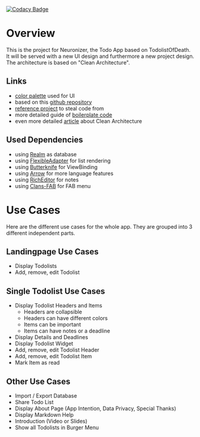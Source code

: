 [![Codacy Badge](https://api.codacy.com/project/badge/Grade/c5a4c050771f4ae19aa181abae7e0ea3)](https://www.codacy.com/app/djuelg/Neuronizer?utm_source=github.com&amp;utm_medium=referral&amp;utm_content=djuelg/Neuronizer&amp;utm_campaign=Badge_Grade)

# Overview

This is the project for Neuronizer, the Todo App based on TodolistOfDeath.
It will be served with a new UI design and furthermore a new project design.
The architecture is based on "Clean Architecture".

## Links
* [color palette](http://htmlpreview.github.com/?https://github.com/djuelg/Neuronizer/blob/master/palette.html) used for UI
* based on this [github repository](https://github.com/dmilicic/Android-Clean-Boilerplate)
* [reference project](https://github.com/dmilicic/android-clean-sample-app) to steal code from
* more detailed guide of [boilerplate code](https://medium.com/@dmilicic/a-detailed-guide-on-developing-android-apps-using-the-clean-architecture-pattern-d38d71e94029)
* even more detailed [article](https://fernandocejas.com/2014/09/03/architecting-android-the-clean-way/) about Clean Architecture

## Used Dependencies
* using [Realm](https://realm.io/docs/java/latest/) as database
* using [FlexibleAdapter](https://github.com/davideas/FlexibleAdapter) for list rendering
* using [Butterknife](http://jakewharton.github.io/butterknife/) for ViewBinding
* using [Arrow](https://github.com/android10/arrow) for more language features
* using [RichEditor](https://github.com/wasabeef/richeditor-android) for notes
* using [Clans-FAB](https://github.com/Clans/FloatingActionButton) for FAB menu

# Use Cases
Here are the different use cases for the whole app. 
They are grouped into 3 different independent parts.

## Landingpage Use Cases

* Display Todolists
* Add, remove, edit Todolist

## Single Todolist Use Cases

* Display Todolist Headers and Items
    * Headers are collapsible
    * Headers can have different colors
    * Items can be important
    * Items can have notes or a deadline
* Display Details and Deadlines
* Display Todolist Widget 
* Add, remove, edit Todolist Header
* Add, remove, edit Todolist Item
* Mark Item as read

## Other Use Cases

* Import / Export Database
* Share Todo List
* Display About Page (App Intention, Data Privacy, Special Thanks)
* Display Markdown Help
* Introduction (Video or Slides)
* Show all Todolists in Burger Menu